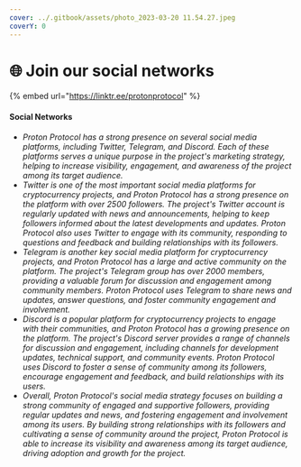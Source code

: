 ```yaml
---
cover: ../.gitbook/assets/photo_2023-03-20 11.54.27.jpeg
coverY: 0
---
```


# 🌐 Join our social networks

{% embed url="https://linktr.ee/protonprotocol" %}

#### Social Networks

* _Proton Protocol has a strong presence on several social media platforms, including Twitter, Telegram, and Discord. Each of these platforms serves a unique purpose in the project's marketing strategy, helping to increase visibility, engagement, and awareness of the project among its target audience._
* _Twitter is one of the most important social media platforms for cryptocurrency projects, and Proton Protocol has a strong presence on the platform with over 2500 followers. The project's Twitter account is regularly updated with news and announcements, helping to keep followers informed about the latest developments and updates. Proton Protocol also uses Twitter to engage with its community, responding to questions and feedback and building relationships with its followers._
* _Telegram is another key social media platform for cryptocurrency projects, and Proton Protocol has a large and active community on the platform. The project's Telegram group has over 2000 members, providing a valuable forum for discussion and engagement among community members. Proton Protocol uses Telegram to share news and updates, answer questions, and foster community engagement and involvement._
* _Discord is a popular platform for cryptocurrency projects to engage with their communities, and Proton Protocol has a growing presence on the platform. The project's Discord server provides a range of channels for discussion and engagement, including channels for development updates, technical support, and community events. Proton Protocol uses Discord to foster a sense of community among its followers, encourage engagement and feedback, and build relationships with its users._
* _Overall, Proton Protocol's social media strategy focuses on building a strong community of engaged and supportive followers, providing regular updates and news, and fostering engagement and involvement among its users. By building strong relationships with its followers and cultivating a sense of community around the project, Proton Protocol is able to increase its visibility and awareness among its target audience, driving adoption and growth for the project._
